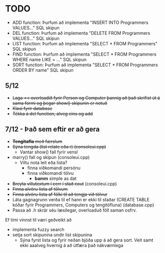 # TODO

* ADD function: Þurfum að implementa "INSERT INTO Programmers VALUES..."  SQL skipun
* DEL function: Þurfum að implementa "DELETE FROM Programmers VALUES..." SQL skipun
* LIST function: Þurfum að implementa "SELECT * FROM Programmers" SQL skipun
* FIND function: Þurfum að implementa "SELECT * FROM Programmers WHERE name LIKE = ..." SQL skipun
* SORT function: Þurfum að implementa "SELECT * FROM Programmers ORDER BY name" SQL skipun

## 5/12

* ~~Laga << overloadið fyrir Person og Computer þannig að það skrifist út á sama formi og þegar show() skipunin er notuð~~
* ~~Klasi fyrir database~~
* ~~Tékka á del function, alveg eins og add~~

## 7/12 - Það sem eftir er að gera

* ~~**Tengitafla** með færslum~~
* ~~Sýna tengda (list relate eða r) (consoleui.cpp)~~
	* Vantar show() fall fyrir vensl
* marry() fall og skipun (consoleui.cpp)
	* Viltu nota leit eða lista?
		* finna viðkomandi persónu
		* finna viðkomandi tölvu
			* **bamm** simple as dat
* ~~Breyta villutextum í cerr í stað cout~~ (consoleui.cpp)
* ~~Finna alvöru lista af tölvum~~
* ~~Finna alvöru lista af fólki til að tengja við tölvur~~
* Láta gagnagrunn verða til ef hann er ekki til staðar (CREATE TABLE kóðar fyrir Programmers, Computers og tengitöfluna) (database.cpp)
* Passa að .h skrár séu læsilegar, overloaduð föll saman osfrv.

Ef tími vinnst til væri geðveikt að
* implementa fuzzy search
* setja sort skipunina undir list skipunina
    * Sýna fyrst lista og fyrir neðan bjóða upp á að gera sort. Veit samt ekki aaalveg hvernig á að útfæra það nákvæmlega
